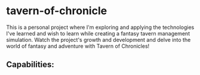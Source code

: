 # tavern-of-chronicle
This is a personal project where I'm exploring and applying the technologies I've learned and wish to learn while creating a fantasy tavern management simulation. Watch the project's growth and development and delve into the world of fantasy and adventure with Tavern of Chronicles!

## Capabilities:

